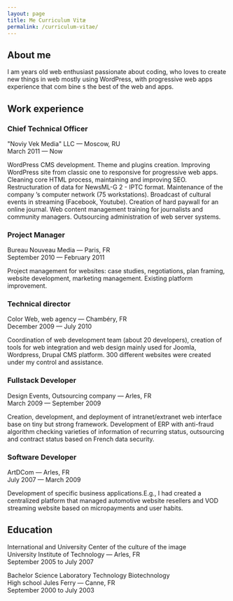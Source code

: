 ```yaml
---
layout: page
title: Me Curriculum Vitæ
permalink: /curriculum-vitae/
---
```


## About me

I am <script>howOldIAm.inYears('08/23/1982');</script> years old web enthusiast passionate about coding, who loves to create new things in web mostly using WordPress, with progressive web apps experience that com bine s the best of the web and apps.

## Work experience

### Chief Technical Officer

"Noviy Vek Media" LLC — Moscow, RU  
March 2011 — Now

WordPress CMS development. Theme and plugins creation. Improving WordPress site from classic one to responsive for progressive web apps. Cleaning core HTML process, maintaining and improving SEO. Restructuration of data for NewsML-G 2 - IPTC format. Maintenance of the company ’s computer network (75 workstations). Broadcast of cultural events in streaming (Facebook, Youtube). Creation of hard paywall for an online journal. Web content management training for journalists and community managers. Outsourcing administration of web server systems.

### Project Manager

Bureau Nouveau Media — Paris, FR  
September 2010 — February 2011

Project management for websites: case studies, negotiations, plan framing, website development, marketing management. Existing platform improvement.

### Technical director

Color Web, web agency — Chambéry, FR  
December 2009 — July 2010

Coordination of web development team (about 20 developers), creation of tools for web integration and web design mainly used for Joomla, Wordpress, Drupal CMS platform. 300 different websites were created under my control and assistance.

### Fullstack Developer

Design Events, Outsourcing company — Arles, FR  
March 2009 — September 2009

Creation, development, and deployment of intranet/extranet web interface base on tiny but strong framework. Development of ERP with anti-fraud algorithm checking varieties of information of recurring status, outsourcing and contract status based on French data security.

### Software Developer

ArtDCom — Arles, FR  
July 2007 — March 2009

Development of specific business applications.E.g., I had created a centralized platform that managed automotive website resellers and VOD streaming website based on micropayments and user habits.

## Education

International and University Center of the culture of the image  
University Institute of Technology — Arles, FR  
September 2005 to July 2007

Bachelor Science Laboratory Technology Biotechnology  
High school Jules Ferry — Canne, FR  
September 2000 to July 2003  